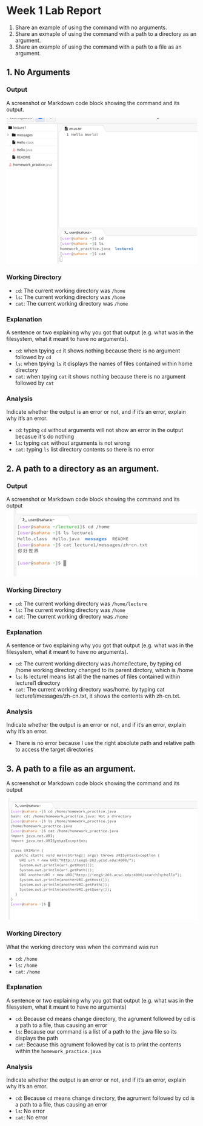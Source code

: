 # Week 1 Lab Report

1. Share an example of using the command with no arguments.
1. Share an exmaple of using the command with a path to a directory as an argument.
1. Share an example of using the command with a path to a file as an argument.

## 1. No Arguments

### Output

A screenshot or Markdown code block showing the command and its output.

![Image](no_arguments.png)

### Working Directory

- `cd`: The current working directory was `/home`
- `ls`: The current working directory was `/home`
- `cat`: The current working directory was `/home`

### Explanation

A sentence or two explaining why you got that output (e.g. what was in the filesystem, what it meant to have no arguments).

- `cd`: when tpying `cd` it shows nothing because there is no argument followed by `cd`
- `ls`: when tpying `ls` it displays the names of files contained within home directory
- `cat`: when tpying `cat` it shows nothing because there is no argument followed by `cat`

### Analysis

Indicate whether the output is an error or not, and if it’s an error, explain why it’s an error.

- `cd`: typing `cd` without arguments will not show an error in the output becasue it's do nothing
- `ls`: typing `cat` without arguments is not wrong
- `cat`: typing `ls` list directory contents so there is no error

## 2. A path to a directory as an argument.

### Output

A screenshot or Markdown code block showing the command and its output
![Image](directory.png)

### Working Directory

- `cd`: The current working directory was `/home/lecture`
- `ls`: The current working directory was `/home`
- `cat`: The current working directory was `/home`

### Explanation

A sentence or two explaining why you got that output (e.g. what was in the filesystem, what it meant to have no arguments).

- `cd`: The current working directory was /home/lecture, by typing cd /home working directory changed to its parent dirctory, which is /home
- `ls`: ls lecturel means list all the the names of files contained within lecturel1 directory
- `cat`: The current working directory was/home. by typing cat lecture1/messages/zh-cn.txt, it shows the contents with zh-cn.txt.

### Analysis

Indicate whether the output is an error or not, and if it’s an error, explain why it’s an error.

- There is no error because I use the right absolute path and relative path to access the target directories

## 3. A path to a file as an argument.

A screenshot or Markdown code block showing the command and its output

![Image](to_file.png)

### Working Directory

What the working directory was when the command was run

- `cd`: `/home`
- `ls`: `/home`
- `cat`: `/home`

### Explanation

A sentence or two explaining why you got that output (e.g. what was in the filesystem, what it meant to have no arguments)

- `cd`: Because cd means change directory, the agrument followed by cd is a path to a file, thus causing an error
- `ls`: Because our command is a list of a path to the .java file so its displays the path
- `cat`: Because this agrument followed by cat is to print the contents within the `homework_practice.java`

### Analysis

Indicate whether the output is an error or not, and if it’s an error, explain why it’s an error.

- `cd`: Because `cd` means change directory, the agrument followed by cd is a path to a file, thus causing an error
- `ls`: No error
- `cat`: No error
